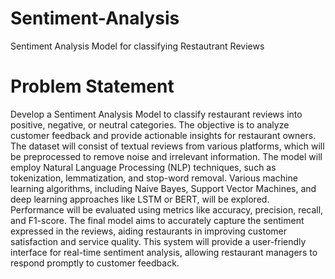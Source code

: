 # Sentiment-Analysis
Sentiment Analysis Model for classifying Restautrant Reviews

# Problem Statement
Develop a Sentiment Analysis Model to classify restaurant reviews into positive, negative, or neutral categories. The objective is to analyze customer feedback and provide actionable insights for restaurant owners. The dataset will consist of textual reviews from various platforms, which will be preprocessed to remove noise and irrelevant information. The model will employ Natural Language Processing (NLP) techniques, such as tokenization, lemmatization, and stop-word removal. Various machine learning algorithms, including Naive Bayes, Support Vector Machines, and deep learning approaches like LSTM or BERT, will be explored. Performance will be evaluated using metrics like accuracy, precision, recall, and F1-score. The final model aims to accurately capture the sentiment expressed in the reviews, aiding restaurants in improving customer satisfaction and service quality. This system will provide a user-friendly interface for real-time sentiment analysis, allowing restaurant managers to respond promptly to customer feedback.
